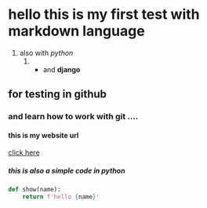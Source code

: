 # hello this is my first test with markdown language
1. also with *python* 
   1. - and **django**
## for testing in github 
### and learn how to work with git ....

#### this is my website url

[click here](https://www.google.com, 'welcome')

##### this is also a simple code in python 

```python
def show(name):
    return f'hello {name}' 
```